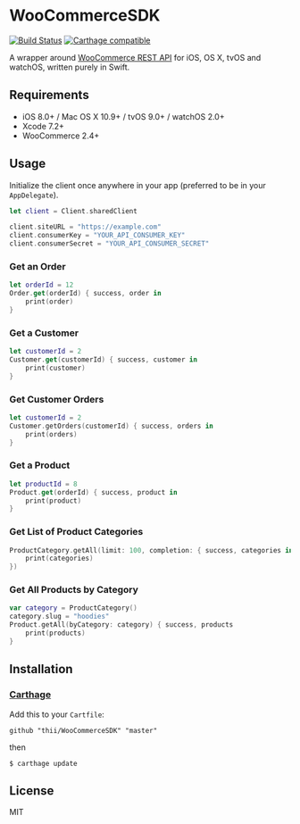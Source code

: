 # WooCommerceSDK
[![Build Status](https://travis-ci.org/thii/WooCommerceSDK.svg?branch=master)](https://travis-ci.org/thii/WooCommerceSDK)
[![Carthage compatible](https://img.shields.io/badge/Carthage-compatible-4BC51D.svg?style=flat)](https://github.com/Carthage/Carthage)

A wrapper around [WooCommerce REST API](http://woothemes.github.io/woocommerce-rest-api-docs/) for iOS, OS X, tvOS and watchOS, written purely in Swift.

## Requirements
- iOS 8.0+ / Mac OS X 10.9+ / tvOS 9.0+ / watchOS 2.0+
- Xcode 7.2+
- WooCommerce 2.4+

## Usage
Initialize the client once anywhere in your app (preferred to be in your `AppDelegate`).

```swift
let client = Client.sharedClient

client.siteURL = "https://example.com"
client.consumerKey = "YOUR_API_CONSUMER_KEY"
client.consumerSecret = "YOUR_API_CONSUMER_SECRET"
```

### Get an Order
```swift
let orderId = 12
Order.get(orderId) { success, order in
    print(order)
}
```

### Get a Customer
```swift
let customerId = 2
Customer.get(customerId) { success, customer in
    print(customer)
}
```

### Get Customer Orders
```swift
let customerId = 2
Customer.getOrders(customerId) { success, orders in
    print(orders)
}
```

### Get a Product
```swift
let productId = 8
Product.get(orderId) { success, product in
    print(product)
}
```

### Get List of Product Categories
```swift
ProductCategory.getAll(limit: 100, completion: { success, categories in
    print(categories)
})
```

### Get All Products by Category
```swift
var category = ProductCategory()
category.slug = "hoodies"
Product.getAll(byCategory: category) { success, products
    print(products)
}
```

## Installation
### [Carthage](https://github.com/Carthage/Carthage)
Add this to your `Cartfile`:

    github "thii/WooCommerceSDK" "master"

then

    $ carthage update

## License
MIT
